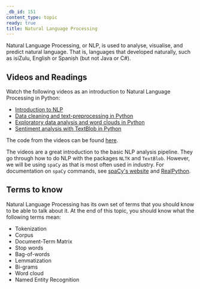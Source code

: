 ```yaml
---
_db_id: 151
content_type: topic
ready: true
title: Natural Language Processing
---
```


Natural Language Processing, or NLP, is used to analyse, visualise, and predict natural language. That is, languages that developed naturally, such as isiZulu, English or Spanish (but not Java or C#).

## Videos and Readings   
Watch the following videos as an introduction to Natural Language Processing in Python:
- [Introduction to NLP](https://youtu.be/5BVebXXb2o4)
- [Data cleaning and text-preprocessing in Python](https://youtu.be/iQ1bfDMCv_c)
- [Exploratory data analysis and word clouds in Python](https://youtu.be/VraAbgAoYSk)
- [Sentiment analysis with TextBlob in Python](https://youtu.be/N9CT6Ggh0oE)


The code from the videos can be found [here](https://github.com/adashofdata/nlp-in-python-tutorial/blob/master/1-Data-Cleaning.ipynb).


The videos are a great introduction to the basic NLP analysis pipeline. They go through how to do NLP with the packages `NLTK` and `TextBlob`. However, we will be using `spaCy` as that is most often used in industry. For documentation on `spaCy` commands, see  [spaCy's website](https://spacy.io/usage/spacy-101) and [RealPython](https://realpython.com/natural-language-processing-spacy-python/).

## Terms to know

Natural Language Processing has its own set of terms that you should know to be able to talk about it. At the end of this topic, you should know what the following terms mean:

- Tokenization
- Corpus
- Document-Term Matrix
- Stop words
- Bag-of-words
- Lemmatization
- Bi-grams
- Word cloud
- Named Entity Recognition